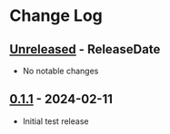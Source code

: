 # Change Log

<!-- next-header -->

## [Unreleased] - ReleaseDate

- No notable changes

## [0.1.1] - 2024-02-11

- Initial test release

<!-- next-url -->
[Unreleased]: https://github.com/jieyouxu/CDLint/compare/v0.1.1...HEAD
[0.1.1]: https://github.com/jieyouxu/CDLint/compare/v0.1.0...v0.1.1
